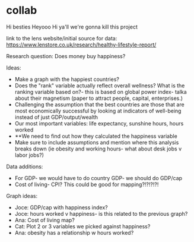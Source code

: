 # collab
Hi besties
Heyooo
Hi ya'll we're gonna kill this project

link to the lens website/initial source for data: https://www.lenstore.co.uk/research/healthy-lifestyle-report/

Research question: Does money buy happiness?

Ideas:
- Make a graph with the happiest countries?
- Does the "rank" variable actually reflect overall wellness? What is the ranking variable based on?- this is based on global power index- talka about their magnetism (paper to attract people, capital, enterprises.)
- Challenging the assumption that the best countries are those that are most economically successful by looking at indicators of well-being instead of just GDP/output/wealth
- Our most important variables: life expectancy, sunshine hours, hours worked
- **We need to find out how they calculated the happiness variable
- Make sure to include assumptions and mention where this analysis breaks down (ie obesity and working hours- what about desk jobs v labor jobs?)

Data additions:
- For GDP- we would have to do country GDP- we should do GDP/cap
- Cost of living- CPI? This could be good for mapping?!?!?!?!

Graph ideas:
- Joce: GDP/cap with happiness index?
- Joce: hours worked v happiness- is this related to the previous graph?
- Ana: Cost of living map?
- Cat: Plot 2 or 3 variables we picked against happiness?
- Ana: obesity has a relationship w hours worked?




